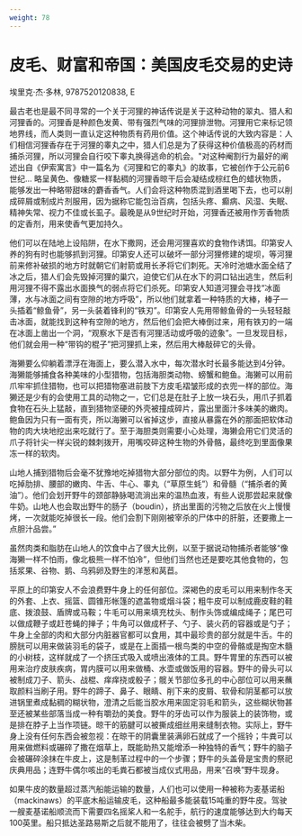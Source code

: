 ```yaml
---
weight: 78
---
```

# 皮毛、财富和帝国：美国皮毛交易的史诗

埃里克·杰·多林, 9787520120838, E

最古老也是最不同寻常的一个关于河狸的神话传说是关于这种动物的翠丸、猎人和河狸香的。河狸香是种颜色发黄、带有强烈气味的河狸排泄物。河狸用它来标记领地界线，而人类则一直认定这种物质有药用价值。这个神话传说的大致内容是：人们相信河狸香存在于河狸的睾丸之中，猎人们总是为了获得这种价值极高的药材而捕杀河狸，所以河狸会自行咬下睾丸换得逃命的机会。"对这种阉割行为最好的阐述出自《伊索寓言》中一篇名为《河狸和它的睾丸》的故事，它被创作于公元前6世纪…
略呈黄色、像糖浆一样黏稠的河狸香晾干后会凝结成棕红色的蜡状物质，能够发出一种略带甜味的麝香香气。人们会将这种物质混到酒里喝下去，也可以削成碎屑或制成片剂服用，因为据称它能包治百病，包括头疼、癫病、风湿、失眠、精神失常、视力不佳或长虱子。最晚是从9世纪时开始，河狸香还被用作芳香物质的定香剂，用来使香气更加持久。

他们可以在陆地上设陷阱，在水下撒网，还会用河狸喜欢的食物作诱饵。印第安人养的狗有时也能够抓到河狸。印第安人还可以破坏一部分河狸修建的堤坝，等河狸前来修补破损的地方时就朝它们射箭或用长矛将它们刺死。天冷时池塘水面全结了冰之后，猎人们会先毁掉河狸的巢穴，迫使它们从在水下的洞口钻出逃生，然后利用河狸不得不露出水面换气的弱点将它们杀死。印第安人知道河狸会寻找“冰面薄，水与冰面之间有空隙的地方呼吸”，所以他们就拿着一种特质的大棒，棒子一头插着“鲸鱼骨”，另一头装着锋利的“铁刃”。印第安人先用带鲸鱼骨的一头轻轻敲击冰面，就能找到这种有空隙的地方，然后他们会把大棒倒过来，用有铁刃的一端在冰面上凿出一个洞，“观察水下是否有河狸活动或呼吸的迹象”。一旦发现目标，他们就会用一种“带钩的棍子”把河狸抓上来，然后用大棒敲碎它的头骨。

海獭要么仰躺着漂浮在海面上，要么潜入水中，每次潜水时长最多能达到4分钟。海獭能够捕食各种美味的小型猎物，包括海胆类动物、螃蟹和鲍鱼。海獭可以用前爪牢牢抓住猎物，也可以把猎物塞进前肢下方皮毛褶皱形成的衣兜一样的部位。海獭还是少有的会使用工具的动物之一，它们总是在肚子上放一块石头，用爪子抓着食物在石头上猛敲，直到猎物坚硬的外壳被撞成碎片，露出里面汁多味美的嫩肉。鲍鱼因为只有一面有壳，所以海獭可以省掉这步，直接从暴露在外的那面把软体动物的肉大块地挖出来吃就行了。至于海胆类则需要小心处理，海獭会用它们灵活的爪子将针尖一样尖锐的棘刺拨开，用嘴咬碎这种生物的外骨骼，最终吃到里面像果冻一样的软肉。

山地人捕到猎物后会毫不犹豫地吃掉猎物大部分部位的肉。以野牛为例，人们可以吃掉肋排、腰部的嫩肉、牛舌、牛心、睾丸（“草原生蚝”）和骨髓（“捕杀者的黄油”）。他们会划开野牛的颈部静脉喝流淌出来的温热血液，有些人说那尝起来就像牛奶。山地人也会取出野牛的肠子（boudin），挤出里面的污物之后放在火上慢慢烤，一次就能吃掉很长一段。他们会割下刚刚被宰杀的尸体中的肝脏，还要撒上一点胆汁品尝。”

虽然肉类和脂肪在山地人的饮食中占了很大比例，以至于据说动物捕杀者能够“像海獭一样不怕雨，像北极熊一样不怕冷”，但他们当然也还是要吃其他食物的，包括浆果、谷物、鹅、乌鸦卵及野生的洋葱和莴苣。

平原上的印第安人不会浪费野牛身上的任何部位。深褐色的皮毛可以用来制作冬天的外套、上衣、摇篮、圆锥形帐篷的遮盖物或烟斗袋；粗牛皮可以制成鹿皮鞋的鞋底、拨浪鼓、盾牌或马鞍；牛毛可以用来填充枕头、制作头饰或编成绳子；尾巴可以做成鞭子或赶苍蝇的掸子；牛角可以做成杯子、勺子、装火药的容器或是勺子；牛身上全部的肉和大部分内脏器官都可以食用，其中最珍贵的部分就是牛舌。牛的膀胱可以用来做装羽毛的袋子，或是在上面插一根鸟类的中空的骨骼或是掏空木髓的小树枝，这样就成了一个挤压式吸入或喷出液体的工具。野牛胃里的东西可以被用来治疗皮肤疾病，胃内膜可以用来做桶、水壶或做饭用的容器。野牛的骨头可以被制成刀子、箭头、战棍、痒痒挠或骰子；髋关节部位多孔的中心部位可以用来蘸取颜料当刷子用。野牛的蹄子、鼻子、眼睛、削下来的皮屑、软骨和阴茎都可以放进锅里煮成黏稠的糊状物，澄清之后能当胶水用来固定羽毛和箭头，这些糊状物甚至还被某些部落当成一种有嚼劲的美食。野牛的牙齿可以作为服装上的装饰物，或是排在脖子上当作项链。晾干的筋腱可以被撕成细丝用来缝制衣物。实际上，野牛身上没有任何东西会被忽视：在晾干的阴囊里装满卵石就成了一个摇铃；牛粪可以用来做燃料或碾碎了撒在烟草上，既能助热又能增添一种独特的香气；野牛的脑子会被碾碎涂抹在牛皮上，这是制革过程中的一个步骤；野牛的头盖骨是宝贵的祭祀庆典用品；连野牛偶尔咳出的毛粪石都被当成仪式用品，用来“召唤”野牛现身。

如果牛皮的数量超过蒸汽船能运输的数量，人们也可以使用一种被称为麦基诺船（mackinaws）的平底木船运输皮毛，这种船最多能装载15吨重的野牛皮。驾驶一艘麦基诺船顺流而下需要四名摇桨人和一名舵手，航行的速度能够达到大约每天100英里。船只抵达圣路易斯之后就不能用了，往往会被劈了当木柴。